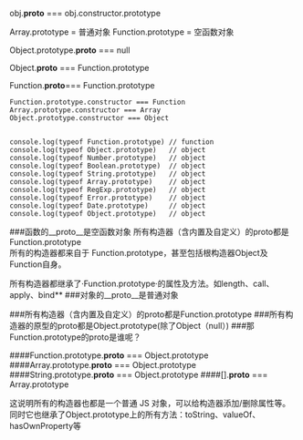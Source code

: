 obj.__proto__ === obj.constructor.prototype

Array.prototype = 普通对象
Function.prototype = 空函数对象

Object.prototype.__proto__ === null

Object.__proto__ === Function.prototype

Function.__proto__=== Function.prototype

	Function.prototype.constructor === Function
	Array.prototype.constructor === Array
	Object.prototype.constructor === Object


	console.log(typeof Function.prototype) // function
	console.log(typeof Object.prototype)   // object
	console.log(typeof Number.prototype)   // object
	console.log(typeof Boolean.prototype)  // object
	console.log(typeof String.prototype)   // object
	console.log(typeof Array.prototype)    // object
	console.log(typeof RegExp.prototype)   // object
	console.log(typeof Error.prototype)    // object
	console.log(typeof Date.prototype)     // object
	console.log(typeof Object.prototype)   // object


###函数的__proto__是空函数对象
所有构造器（含内置及自定义）的proto都是Function.prototype  
所有的构造器都来自于 Function.prototype，甚至包括根构造器Object及Function自身。  

所有构造器都继承了·Function.prototype·的属性及方法。如length、call、apply、bind**
###对象的__proto__是普通对象



###所有构造器（含内置及自定义）的proto都是Function.prototype
###所有构造器的原型的proto都是Object.prototype(除了Object（null）)
###那Function.prototype的proto是谁呢？

####Function.prototype.__proto__ === Object.prototype
####Array.prototype.__proto__ === Object.prototype
####String.prototype.__proto__ === Object.prototype
####[].__proto__ === Array.prototype

这说明所有的构造器也都是一个普通 JS 对象，可以给构造器添加/删除属性等。同时它也继承了Object.prototype上的所有方法：toString、valueOf、hasOwnProperty等





